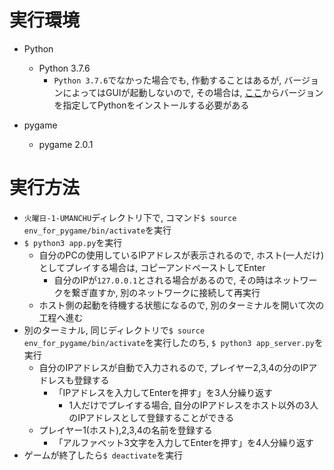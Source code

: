 # 実行環境
- Python
  - Python 3.7.6
    - `Python 3.7.6`でなかった場合でも, 作動することはあるが, バージョンによってはGUIが起動しないので, その場合は,  [ここ](https://www.python.org/downloads/)からバージョンを指定してPythonをインストールする必要がある

- pygame
  - pygame 2.0.1

# 実行方法
- `火曜日-1-UMANCHU`ディレクトリ下で, コマンド`$ source env_for_pygame/bin/activate`を実行
- `$ python3 app.py`を実行
   - 自分のPCの使用しているIPアドレスが表示されるので, ホスト(一人だけ)としてプレイする場合は, コピーアンドペーストしてEnter
     - 自分のIPが`127.0.0.1`とされる場合があるので, その時はネットワークを繋ぎ直すか, 別のネットワークに接続して再実行
   - ホスト側の起動を待機する状態になるので, 別のターミナルを開いて次の工程へ進む
- 別のターミナル, 同じディレクトリで`$ source env_for_pygame/bin/activate`を実行したのち, `$ python3 app_server.py`を実行
  - 自分のIPアドレスが自動で入力されるので, プレイヤー2,3,4の分のIPアドレスも登録する
    - 「IPアドレスを入力してEnterを押す」を3人分繰り返す
      - 1人だけでプレイする場合, 自分のIPアドレスをホスト以外の3人のIPアドレスとして登録することができる
  - プレイヤー1(ホスト),2,3,4の名前を登録する
    - 「アルファベット3文字を入力してEnterを押す」を4人分繰り返す
- ゲームが終了したら`$ deactivate`を実行
